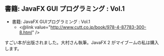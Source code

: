 ## 書籍: JavaFX GUI プログラミング : Vol.1


* 書籍: JavaFX GUIプログラミング : Vol.1
  * <@link value="http://www.cutt.co.jp/book/978-4-87783-300-8.html" />

すごい本が出版されました。大村さん執筆。JavaFX 2 がマイブームの私は購入します。
